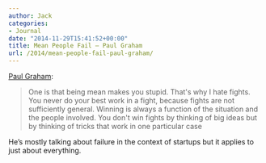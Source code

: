 ```yaml
---
author: Jack
categories:
- Journal
date: "2014-11-29T15:41:52+00:00"
title: Mean People Fail – Paul Graham
url: /2014/mean-people-fail-paul-graham/
---
```


[Paul Graham][1]:

> One is that being mean makes you stupid. That's why I hate fights. You never do your best work in a fight, because fights are not sufficiently general. Winning is always a function of the situation and the people involved. You don't win fights by thinking of big ideas but by thinking of tricks that work in one particular case

He’s mostly talking about failure in the context of startups but it applies to just about everything.

 [1]: http://paulgraham.com/mean.html